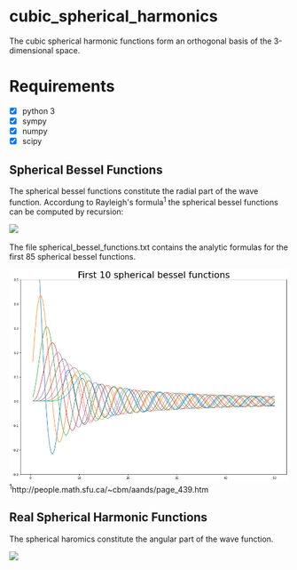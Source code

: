 # cubic_spherical_harmonics
The cubic spherical harmonic functions form an orthogonal basis of the 3-dimensional space.

# Requirements
- [x] python 3
- [x] sympy
- [x] numpy
- [x] scipy

## Spherical Bessel Functions
The spherical bessel functions constitute the radial part of the wave function.
Accordung to Rayleigh's formula<sup>1</sup> the spherical bessel functions can be computed by recursion:

<img src="https://latex.codecogs.com/gif.latex?j_n(z)=(-\frac{1}{z}\frac{d}{dz})^n\frac{sin(z)}{z}" /> 

The file spherical_bessel_functions.txt contains the analytic formulas for the first 85 spherical bessel functions. 

<img src="https://github.com/janek-gross/cubic_spherical_harmonics/blob/master/spherical_bessel_functions.png?raw=true" width="800"  />
<sup>1</sup>http://people.math.sfu.ca/~cbm/aands/page_439.htm

## Real Spherical Harmonic Functions

The spherical haromics constitute the angular part of the wave function.

<img src="https://latex.codecogs.com/gif.latex?Y_{lm}=(-1)^m\sqrt{2}\sqrt{\frac{2l+1}{4\pi}\frac{(l-|m|)!}{(l+|m|)!}}P_l^|m|(cos\theta)cos(|m|\phi)" /> 
